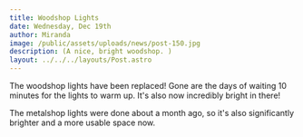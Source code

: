 ```yaml
---
title: Woodshop Lights
date: Wednesday, Dec 19th
author: Miranda
image: /public/assets/uploads/news/post-150.jpg
description: (A nice, bright woodshop. )
layout: ../../../layouts/Post.astro
---
```


The woodshop lights have been replaced! Gone are the days of waiting 10 minutes for the lights to warm up. It's also now incredibly bright in there!

The metalshop lights were done about a month ago, so it's also significantly brighter and a more usable space now.

